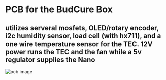 # PCB for the BudCure Box
## utilizes serveral mosfets, OLED/rotary encoder, i2c humidity sensor, load cell (with hx711), and a one wire temperature sensor for the TEC. 12V power runs the TEC and the fan while a 5v regulator supplies the Nano
![pcb image](https://live.staticflickr.com/65535/53918894271_6bdc12f6e1.jpg)
